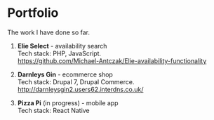 # Portfolio
The work I have done so far. 

1. **Elie Select** - availability search   
Tech stack: PHP, JavaScript.   
https://github.com/Michael-Antczak/Elie-availability-functionality

2. **Darnleys Gin** - ecommerce shop    
Tech stack: Drupal 7, Drupal Commerce.   
http://darnleysgin2.users62.interdns.co.uk/

3. **Pizza Pi** (in progress) - mobile app    
Tech stack: React Native   

